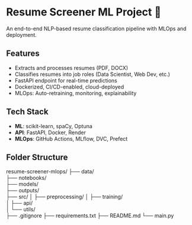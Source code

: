 # Resume Screener ML Project 🚀

An end-to-end NLP-based resume classification pipeline with MLOps and deployment.

## Features
- Extracts and processes resumes (PDF, DOCX)
- Classifies resumes into job roles (Data Scientist, Web Dev, etc.)
- FastAPI endpoint for real-time predictions
- Dockerized, CI/CD-enabled, cloud-deployed
- MLOps: Auto-retraining, monitoring, explainability

## Tech Stack
- **ML**: scikit-learn, spaCy, Optuna
- **API**: FastAPI, Docker, Render
- **MLOps**: GitHub Actions, MLflow, DVC, Prefect

## Folder Structure
resume-screener-mlops/
├── data/             
├── notebooks/       
├── models/          
├── outputs/          
├── src/
│   ├── preprocessing/ 
│   ├── training/     
│   ├── api/          
│   └── utils/       
├── .gitignore
├── requirements.txt
├── README.md
└── main.py